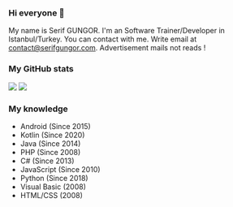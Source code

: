 ### Hi everyone 👋
My name is Serif GUNGOR. I'm an Software Trainer/Developer in Istanbul/Turkey. You can contact with me. Write email at <a href="mailto:contact@serifgungor.com">contact@serifgungor.com</a>. Advertisement mails not reads !

### My GitHub stats
<p float="center">
  <img  src="https://github-readme-stats.vercel.app/api?username=serifgungor&show_icons=true&count_private=true&hide=contribs,issue" />
  <img  src="https://github-readme-stats.vercel.app/api/top-langs/?username=serifgungor&layout=compact" />
</p>

### My knowledge
- Android (Since 2015)
- Kotlin (Since 2020)
- Java  (Since 2014)
- PHP (Since 2008)
- C# (Since 2013)
- JavaScript (Since 2010)
- Python (Since 2018)
- Visual Basic (2008)
- HTML/CSS (2008)

<!--
**serifgungor/serifgungor** is a ✨ _special_ ✨ repository because its `README.md` (this file) appears on your GitHub profile.

Here are some ideas to get you started:

- 🔭 I’m currently working on ...
- 🌱 I’m currently learning ...
- 👯 I’m looking to collaborate on ...
- 🤔 I’m looking for help with ...
- 💬 Ask me about ...
- 📫 How to reach me: ...
- 😄 Pronouns: ...
- ⚡ Fun fact: ...
-->
